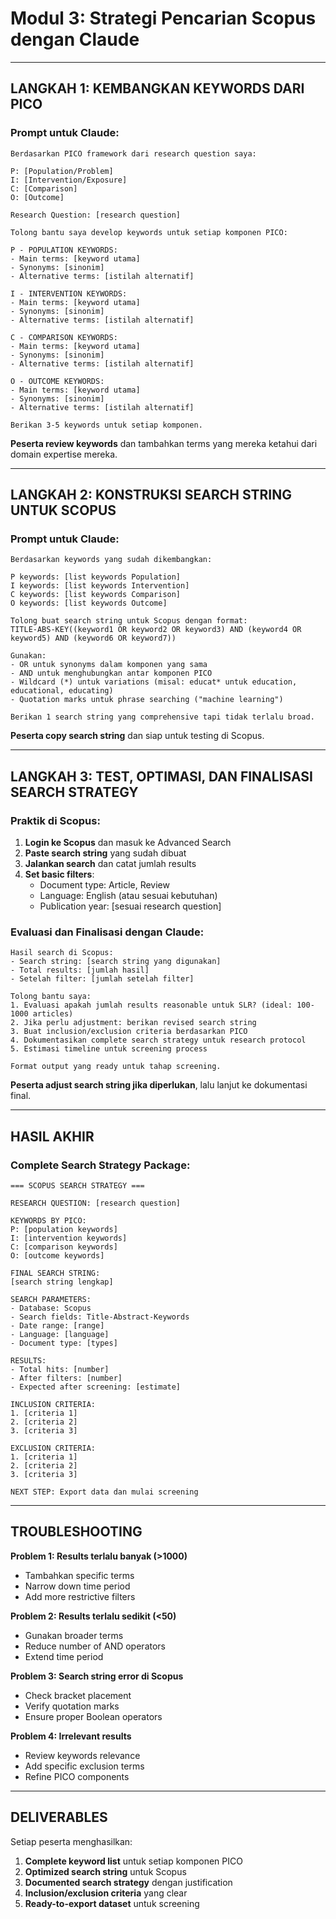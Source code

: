 # Modul 3: Strategi Pencarian Scopus dengan Claude

---

## **LANGKAH 1: KEMBANGKAN KEYWORDS DARI PICO**

### **Prompt untuk Claude:**
```
Berdasarkan PICO framework dari research question saya:

P: [Population/Problem]
I: [Intervention/Exposure]
C: [Comparison]
O: [Outcome]

Research Question: [research question]

Tolong bantu saya develop keywords untuk setiap komponen PICO:

P - POPULATION KEYWORDS:
- Main terms: [keyword utama]
- Synonyms: [sinonim]
- Alternative terms: [istilah alternatif]

I - INTERVENTION KEYWORDS:
- Main terms: [keyword utama]
- Synonyms: [sinonim]
- Alternative terms: [istilah alternatif]

C - COMPARISON KEYWORDS:
- Main terms: [keyword utama]
- Synonyms: [sinonim]
- Alternative terms: [istilah alternatif]

O - OUTCOME KEYWORDS:
- Main terms: [keyword utama]
- Synonyms: [sinonim]
- Alternative terms: [istilah alternatif]

Berikan 3-5 keywords untuk setiap komponen.
```

**Peserta review keywords** dan tambahkan terms yang mereka ketahui dari domain expertise mereka.

---

## **LANGKAH 2: KONSTRUKSI SEARCH STRING UNTUK SCOPUS**

### **Prompt untuk Claude:**
```
Berdasarkan keywords yang sudah dikembangkan:

P keywords: [list keywords Population]
I keywords: [list keywords Intervention]
C keywords: [list keywords Comparison]
O keywords: [list keywords Outcome]

Tolong buat search string untuk Scopus dengan format:
TITLE-ABS-KEY((keyword1 OR keyword2 OR keyword3) AND (keyword4 OR keyword5) AND (keyword6 OR keyword7))

Gunakan:
- OR untuk synonyms dalam komponen yang sama
- AND untuk menghubungkan antar komponen PICO
- Wildcard (*) untuk variations (misal: educat* untuk education, educational, educating)
- Quotation marks untuk phrase searching ("machine learning")

Berikan 1 search string yang comprehensive tapi tidak terlalu broad.
```

**Peserta copy search string** dan siap untuk testing di Scopus.

---

## **LANGKAH 3: TEST, OPTIMASI, DAN FINALISASI SEARCH STRATEGY**

### **Praktik di Scopus:**
1. **Login ke Scopus** dan masuk ke Advanced Search
2. **Paste search string** yang sudah dibuat
3. **Jalankan search** dan catat jumlah results
4. **Set basic filters**:
   - Document type: Article, Review
   - Language: English (atau sesuai kebutuhan)
   - Publication year: [sesuai research question]

### **Evaluasi dan Finalisasi dengan Claude:**
```
Hasil search di Scopus:
- Search string: [search string yang digunakan]
- Total results: [jumlah hasil]
- Setelah filter: [jumlah setelah filter]

Tolong bantu saya:
1. Evaluasi apakah jumlah results reasonable untuk SLR? (ideal: 100-1000 articles)
2. Jika perlu adjustment: berikan revised search string
3. Buat inclusion/exclusion criteria berdasarkan PICO
4. Dokumentasikan complete search strategy untuk research protocol
5. Estimasi timeline untuk screening process

Format output yang ready untuk tahap screening.
```

**Peserta adjust search string jika diperlukan**, lalu lanjut ke dokumentasi final.

---

## **HASIL AKHIR**

### **Complete Search Strategy Package:**
```
=== SCOPUS SEARCH STRATEGY ===

RESEARCH QUESTION: [research question]

KEYWORDS BY PICO:
P: [population keywords]
I: [intervention keywords]
C: [comparison keywords]
O: [outcome keywords]

FINAL SEARCH STRING:
[search string lengkap]

SEARCH PARAMETERS:
- Database: Scopus
- Search fields: Title-Abstract-Keywords
- Date range: [range]
- Language: [language]
- Document type: [types]

RESULTS:
- Total hits: [number]
- After filters: [number]
- Expected after screening: [estimate]

INCLUSION CRITERIA:
1. [criteria 1]
2. [criteria 2]
3. [criteria 3]

EXCLUSION CRITERIA:
1. [criteria 1]
2. [criteria 2]
3. [criteria 3]

NEXT STEP: Export data dan mulai screening
```

---

## **TROUBLESHOOTING**

**Problem 1: Results terlalu banyak (>1000)**
- Tambahkan specific terms
- Narrow down time period
- Add more restrictive filters

**Problem 2: Results terlalu sedikit (<50)**
- Gunakan broader terms
- Reduce number of AND operators
- Extend time period

**Problem 3: Search string error di Scopus**
- Check bracket placement
- Verify quotation marks
- Ensure proper Boolean operators

**Problem 4: Irrelevant results**
- Review keywords relevance
- Add specific exclusion terms
- Refine PICO components

---

## **DELIVERABLES**

Setiap peserta menghasilkan:
1. **Complete keyword list** untuk setiap komponen PICO
2. **Optimized search string** untuk Scopus
3. **Documented search strategy** dengan justification
4. **Inclusion/exclusion criteria** yang clear
5. **Ready-to-export dataset** untuk screening